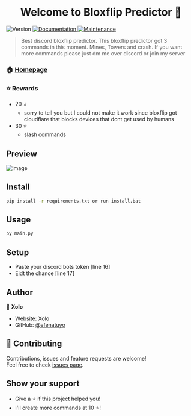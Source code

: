 <h1 align="center">Welcome to Bloxflip Predictor 👋</h1>
<p>
  <img alt="Version" src="https://img.shields.io/badge/version-2.3.3-blue.svg?cacheSeconds=2592000" />
  <a href="https://github.com/efenatuyo/bloxflipPredictor#README.md#" target="_blank">
    <img alt="Documentation" src="https://img.shields.io/badge/documentation-yes-brightgreen.svg" />
  </a>
  <a href="https://github.com/efenatuyo/bloxflipPredictor/graphs/commit-activity" target="_blank">
    <img alt="Maintenance" src="https://img.shields.io/badge/Maintained%3F-yes-green.svg" />
  </a>
</p>

> Best discord bloxflip predictor. This bloxflip predictor got 3 commands in this moment. Mines, Towers and crash. If you want more commands please just dm me over discord or join my server 

### 🏠 [Homepage](https://github.com/efenatuyo)

### ⭐️ Rewards
- 20 ⭐️
  * sorry to tell you but I could not make it work since bloxflip got cloudflare that blocks devices that dont get used by humans
- 30 ⭐️
  * slash commands

## Preview
![image](https://media.discordapp.net/attachments/1017877584849150074/1022089144844959875/unknown.png)
## Install

```sh
pip install -r requirements.txt or run install.bat
```

## Usage

```sh
py main.py
```

## Setup
* Paste your discord bots token [line 16]
* Eidt the chance [line 17]

## Author

👤 **Xolo**

* Website: Xolo
* GitHub: [@efenatuyo](https://github.com/efenatuyo)

## 🤝 Contributing

Contributions, issues and feature requests are welcome!<br />Feel free to check [issues page](https://github.com/efenatuyo/bloxflipPredictor/issues).

## Show your support

* Give a ⭐️ if this project helped you!
* I'll create more commands at 10 ⭐️!
